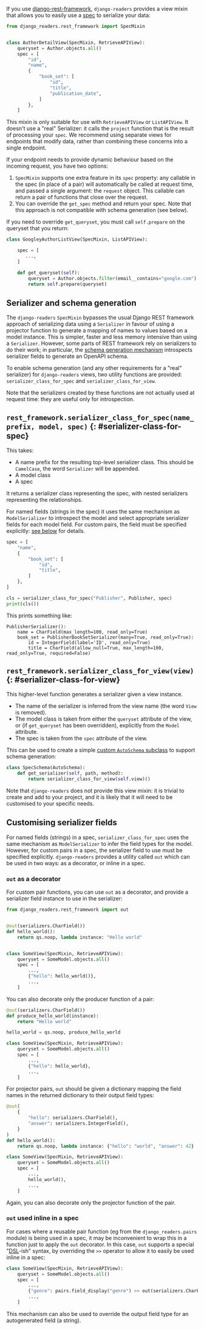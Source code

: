If you use [django-rest-framework](https://www.django-rest-framework.org/), `django-readers` provides a view mixin that allows you to easily use a [spec](specs.md) to serialize your data:

```python
from django_readers.rest_framework import SpecMixin


class AuthorDetailView(SpecMixin, RetrieveAPIView):
    queryset = Author.objects.all()
    spec = [
        "id",
        "name",
        {
            "book_set": [
                "id",
                "title",
                "publication_date",
            ]
        },
    ]
```

This mixin is only suitable for use with `RetrieveAPIView` or `ListAPIView`. It doesn't use a "real" Serializer: it calls the `project` function that is the result of processing your `spec`. We recommend using separate views for endpoints that modify data, rather than combining these concerns into a single endpoint.

If your endpoint needs to provide dynamic behaviour based on the incoming request, you have two options:

1. `SpecMixin` supports one extra feature in its `spec` property: any callable in the spec (in place of a pair) will automatically be called at request time, and passed a single argument: the `request` object. This callable can return a pair of functions that close over the request.
2. You can override the `get_spec` method and return your spec. Note that this approach is not compatible with schema generation (see below).

If you need to override `get_queryset`, you must call `self.prepare` on the queryset that you return:

```python hl_lines="9"
class GoogleyAuthorListView(SpecMixin, ListAPIView):

    spec = [
       ...,
    ]

    def get_queryset(self):
        queryset = Author.objects.filter(email__contains="google.com")
        return self.prepare(queryset)
```

## Serializer and schema generation

The `django-readers` `SpecMixin` bypasses the usual Django REST framework approach of serializing data using a `Serializer` in favour of using a projector function to generate a mapping of names to values based on a model instance. This is simpler, faster and less memory intensive than using a `Serializer`. However, some parts of REST framework rely on serializers to do their work; in particular, the [schema generation mechanism](https://www.django-rest-framework.org/api-guide/schemas/) introspects serializer fields to generate an OpenAPI schema.

To enable schema generation (and any other requirements for a "real" serializer) for `django-readers` views, two utility functions are provided: `serializer_class_for_spec` and `serializer_class_for_view`.

Note that the serializers created by these functions are not actually used at request time: they are useful only for introspection.

## `rest_framework.serializer_class_for_spec(name_prefix, model, spec)` {: #serializer-class-for-spec}

This takes:

* A name prefix for the resulting top-level serializer class. This should be `CamelCase`, the word `Serializer` will be appended.
* A model class
* A spec

It returns a serializer class representing the spec, with nested serializers representing the relationships.

For named fields (strings in the spec) it uses the same mechanism as `ModelSerializer` to introspect the model and select appropriate serializer fields for each model field. For custom pairs, the field must be specified explicitly: [see below](#customising-serializer-fields) for details.

```python hl_lines="11"
spec = [
    "name",
    {
        "book_set": [
            "id",
            "title",
        ]
    },
]

cls = serializer_class_for_spec("Publisher", Publisher, spec)
print(cls())
```

This prints something like:

```
PublisherSerializer():
    name = CharField(max_length=100, read_only=True)
    book_set = PublisherBookSetSerializer(many=True, read_only=True):
        id = IntegerField(label='ID', read_only=True)
        title = CharField(allow_null=True, max_length=100, read_only=True, required=False)
```

## `rest_framework.serializer_class_for_view(view)` {: #serializer-class-for-view}

This higher-level function generates a serializer given a view instance. 

* The name of the serializer is inferred from the view name (the word `View` is removed).
* The model class is taken from either the `queryset` attribute of the view, or (if `get_queryset` has been overridden), explicitly from the `Model` attribute.
* The spec is taken from the `spec` attribute of the view.

This can be used to create a simple [custom `AutoSchema` subclass](https://www.django-rest-framework.org/api-guide/schemas/#autoschema) to support schema generation:

```python
class SpecSchema(AutoSchema):
    def get_serializer(self, path, method):
        return serializer_class_for_view(self.view)()
```

Note that `django-readers` does not provide this view mixin: it is trivial to create and add to your project, and it is likely that it will need to be customised to your specific needs. 

## Customising serializer fields

For named fields (strings) in a spec, `serializer_class_for_spec` uses the same mechanism as `ModelSerializer` to infer the field types for the model. However, for custom pairs in a spec, the serializer field to use must be specified explicitly. `django-readers` provides a utility called `out` which can be used in two ways: as a decorator, or inline in a spec.

### `out` as a decorator

For custom pair functions, you can use `out` as a decorator, and provide a serializer field instance to use in the serializer:

```python hl_lines="4"
from django_readers.rest_framework import out


@out(serializers.CharField())
def hello_world():
    return qs.noop, lambda instance: "Hello world"


class SomeView(SpecMixin, RetrieveAPIView):
    queryset = SomeModel.objects.all()
    spec = [
        ...,
        {"hello": hello_world()},
        ...,
    ]
```

You can also decorate only the producer function of a pair:

```python hl_lines="1"
@out(serializers.CharField())
def produce_hello_world(instance):
    return "Hello world"

hello_world = qs.noop, produce_hello_world

class SomeView(SpecMixin, RetrieveAPIView):
    queryset = SomeModel.objects.all()
    spec = [
        ...,
        {"hello": hello_world},
        ...,
    ]
```

For projector pairs, `out` should be given a dictionary mapping the field names in the returned dictionary to their output field types:

```python hl_lines="1-6"
@out(
    {
        "hello": serializers.CharField(),
        "answer": serializers.IntegerField(),
    }
)
def hello_world():
    return qs.noop, lambda instance: {"hello": "world", "answer": 42}

class SomeView(SpecMixin, RetrieveAPIView):
    queryset = SomeModel.objects.all()
    spec = [
        ...,
        hello_world(),
        ...,
    ]
```

Again, you can also decorate only the projector function of the pair.

### `out` used inline in a spec

For cases where a reusable pair function (eg from the `django_readers.pairs` module) is being used in a spec, it may be inconvenient to wrap this in a function just to apply the `out` decorator. In this case, `out` supports a special "[DSL](https://en.wikipedia.org/wiki/Domain-specific_language)-ish" syntax, by overriding the `>>` operator to allow it to easily be used inline in a spec:

```python hl_lines="5"
class SomeView(SpecMixin, RetrieveAPIView):
    queryset = SomeModel.objects.all()
    spec = [
        ...,
        {"genre": pairs.field_display("genre") >> out(serializers.CharField())},
        ...,
    ]
```

This mechanism can also be used to override the output field type for an autogenerated field (a string).
